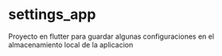 # settings_app
Proyecto en flutter para guardar algunas configuraciones en el almacenamiento local de la aplicacion
